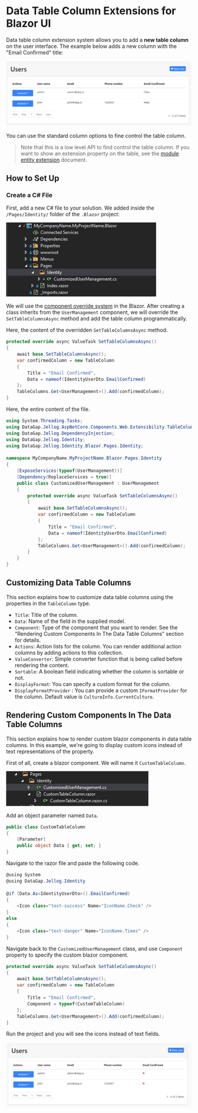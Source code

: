 # Data Table Column Extensions for Blazor UI

Data table column extension system allows you to add a **new table column** on the user interface. The example below adds a new column with the "Email Confirmed" title:

![datatable-column-extension-](../../images/table-column-extension-example-blazor.png)

You can use the standard column options to fine control the table column.

> Note that this is a low level API to find control the table column. If you want to show an extension property on the table, see the [module entity extension](../../Module-Entity-Extensions.md) document.

## How to Set Up

### Create a C# File

First, add a new C# file to your solution. We added inside the `/Pages/Identity/` folder of the `.Blazor` project:

![user-action-extension-on-solution](../../images/user-action-extension-on-blazor-project.png)

We will use the [component override system](Customization-Overriding-Components.md) in the Blazor. After creating a class inherits from the `UserManagement` component, we will override the `SetTableColumnsAsync` method and add the table column programmatically.

Here, the content of the overridden `SetTableColumnsAsync` method.

```csharp
protected override async ValueTask SetTableColumnsAsync()
{
    await base.SetTableColumnsAsync();
    var confirmedColumn = new TableColumn
    {
        Title = "Email Confirmed",
        Data = nameof(IdentityUserDto.EmailConfirmed)
    };
    TableColumns.Get<UserManagement>().Add(confirmedColumn);
}
```
Here, the entire content of the file.

```csharp
using System.Threading.Tasks;
using DataGap.Jellog.AspNetCore.Components.Web.Extensibility.TableColumns;
using DataGap.Jellog.DependencyInjection;
using DataGap.Jellog.Identity;
using DataGap.Jellog.Identity.Blazor.Pages.Identity;

namespace MyCompanyName.MyProjectName.Blazor.Pages.Identity
{
    [ExposeServices(typeof(UserManagement))]
    [Dependency(ReplaceServices = true)]
    public class CustomizedUserManagement : UserManagement
    {
        protected override async ValueTask SetTableColumnsAsync()
        {
            await base.SetTableColumnsAsync();
            var confirmedColumn = new TableColumn
            {
                Title = "Email Confirmed",
                Data = nameof(IdentityUserDto.EmailConfirmed)
            };
            TableColumns.Get<UserManagement>().Add(confirmedColumn);
        }
    }
}
```

## Customizing Data Table Columns

This section explains how to customize data table columns using the properties in the `TableColumn` type.

* `Title`: Title of the column.
* `Data`: Name of the field in the supplied model.
* `Component`: Type of the component that you want to render. See the "Rendering Custom Components In The Data Table Columns" section for details.
* `Actions`: Action lists for the column. You can render additional action columns by adding actions to this collection.
* `ValueConverter`: Simple converter function that is being called before rendering the content.
* `Sortable`: A boolean field indicating whether the column is sortable or not.
* `DisplayFormat`: You can specify a custom format for the column.
* `DisplayFormatProvider` : You can provide a custom `IFormatProvider` for the column. Default value is `CultureInfo.CurrentCulture`.

## Rendering Custom Components In The Data Table Columns

This section explains how to render custom blazor components in data table columns. In this example, we're going to display custom icons instead of text representations of the property.

First of all, create a blazor component. We will name it `CustomTableColumn`.

![data-table-colum-extension-blazor-component-render-solution](../../images/data-table-colum-extension-blazor-component-render-solution.png)

Add an object parameter named `Data`.

```csharp
public class CustomTableColumn
{
    [Parameter]
    public object Data { get; set; }
}
```

Navigate to the razor file and paste the following code.

```csharp
@using System
@using DataGap.Jellog.Identity

@if (Data.As<IdentityUserDto>().EmailConfirmed)
{
    <Icon class="text-success" Name="IconName.Check" />
}
else
{
    <Icon class="text-danger" Name="IconName.Times" />
}
```

Navigate back to the `CustomizedUserManagement` class, and use `Component` property to specify the custom blazor component.

```csharp
protected override async ValueTask SetTableColumnsAsync()
{
    await base.SetTableColumnsAsync();
    var confirmedColumn = new TableColumn
    {
        Title = "Email Confirmed",
        Component = typeof(CustomTableColumn)
    };
    TableColumns.Get<UserManagement>().Add(confirmedColumn);
}
```

Run the project and you will see the icons instead of text fields.

![data-table-colum-extension-blazor-component-render](../../images/data-table-colum-extension-blazor-component-render.png)